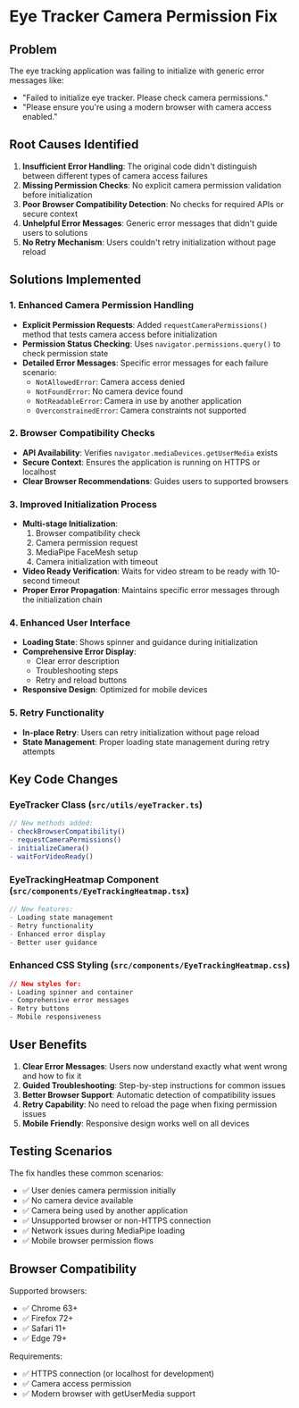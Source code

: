 # Eye Tracker Camera Permission Fix

## Problem
The eye tracking application was failing to initialize with generic error messages like:
- "Failed to initialize eye tracker. Please check camera permissions."
- "Please ensure you're using a modern browser with camera access enabled."

## Root Causes Identified

1. **Insufficient Error Handling**: The original code didn't distinguish between different types of camera access failures
2. **Missing Permission Checks**: No explicit camera permission validation before initialization
3. **Poor Browser Compatibility Detection**: No checks for required APIs or secure context
4. **Unhelpful Error Messages**: Generic error messages that didn't guide users to solutions
5. **No Retry Mechanism**: Users couldn't retry initialization without page reload

## Solutions Implemented

### 1. Enhanced Camera Permission Handling
- **Explicit Permission Requests**: Added `requestCameraPermissions()` method that tests camera access before initialization
- **Permission Status Checking**: Uses `navigator.permissions.query()` to check permission state
- **Detailed Error Messages**: Specific error messages for each failure scenario:
  - `NotAllowedError`: Camera access denied
  - `NotFoundError`: No camera device found
  - `NotReadableError`: Camera in use by another application
  - `OverconstrainedError`: Camera constraints not supported

### 2. Browser Compatibility Checks
- **API Availability**: Verifies `navigator.mediaDevices.getUserMedia` exists
- **Secure Context**: Ensures the application is running on HTTPS or localhost
- **Clear Browser Recommendations**: Guides users to supported browsers

### 3. Improved Initialization Process
- **Multi-stage Initialization**: 
  1. Browser compatibility check
  2. Camera permission request
  3. MediaPipe FaceMesh setup
  4. Camera initialization with timeout
- **Video Ready Verification**: Waits for video stream to be ready with 10-second timeout
- **Proper Error Propagation**: Maintains specific error messages through the initialization chain

### 4. Enhanced User Interface
- **Loading State**: Shows spinner and guidance during initialization
- **Comprehensive Error Display**: 
  - Clear error description
  - Troubleshooting steps
  - Retry and reload buttons
- **Responsive Design**: Optimized for mobile devices

### 5. Retry Functionality
- **In-place Retry**: Users can retry initialization without page reload
- **State Management**: Proper loading state management during retry attempts

## Key Code Changes

### EyeTracker Class (`src/utils/eyeTracker.ts`)
```typescript
// New methods added:
- checkBrowserCompatibility()
- requestCameraPermissions()  
- initializeCamera()
- waitForVideoReady()
```

### EyeTrackingHeatmap Component (`src/components/EyeTrackingHeatmap.tsx`)
```typescript
// New features:
- Loading state management
- Retry functionality
- Enhanced error display
- Better user guidance
```

### Enhanced CSS Styling (`src/components/EyeTrackingHeatmap.css`)
```css
// New styles for:
- Loading spinner and container
- Comprehensive error messages
- Retry buttons
- Mobile responsiveness
```

## User Benefits

1. **Clear Error Messages**: Users now understand exactly what went wrong and how to fix it
2. **Guided Troubleshooting**: Step-by-step instructions for common issues
3. **Better Browser Support**: Automatic detection of compatibility issues
4. **Retry Capability**: No need to reload the page when fixing permission issues
5. **Mobile Friendly**: Responsive design works well on all devices

## Testing Scenarios

The fix handles these common scenarios:
- ✅ User denies camera permission initially
- ✅ No camera device available
- ✅ Camera being used by another application
- ✅ Unsupported browser or non-HTTPS connection
- ✅ Network issues during MediaPipe loading
- ✅ Mobile browser permission flows

## Browser Compatibility

Supported browsers:
- ✅ Chrome 63+
- ✅ Firefox 72+
- ✅ Safari 11+
- ✅ Edge 79+

Requirements:
- ✅ HTTPS connection (or localhost for development)
- ✅ Camera access permission
- ✅ Modern browser with getUserMedia support